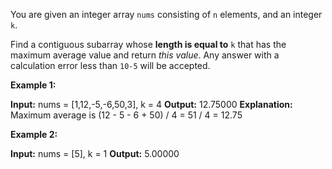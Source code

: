 You are given an integer array  `nums`  consisting of  `n`  elements, and an integer  `k`.

Find a contiguous subarray whose  **length is equal to**  `k`  that has the maximum average value and return  _this value_. Any answer with a calculation error less than  `10-5`  will be accepted.

**Example 1:**

**Input:** nums = [1,12,-5,-6,50,3], k = 4
**Output:** 12.75000
**Explanation:** Maximum average is (12 - 5 - 6 + 50) / 4 = 51 / 4 = 12.75

**Example 2:**

**Input:** nums = [5], k = 1
**Output:** 5.00000
